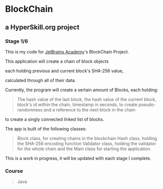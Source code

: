 # BlockChain #
## a HyperSkill.org project ##
### Stage 1/6 ###

 This is my code for [JetBrains Academy](https://hyperskill.org/)'s BlockChain Project.


 This application will create a chain of block objects

 each holding previous and current block's SHA-256 value,

 calculated through all of their data.


 Currently, the program will create a sertain amount of Blocks, 
 each holding:
> The hash value of the last block,
> the hash value of the current block,
> block's id within the chain,
> timestamp in seconds, to create pseudo-randomness
> and a reference to the next block in the chain

 to create a singly connected linked list of blocks.
 
 The app is built of the following classes:

> Block class, for creating chains in the blockchain 
> Hash class, holding the SHA-256 encoding function 
> Validator class, holding the validator for the whole chain 
> and the Main class for starting the application. 

This is a work in progress, it will be updated with each stage I complete.

### Course ###

> Java
